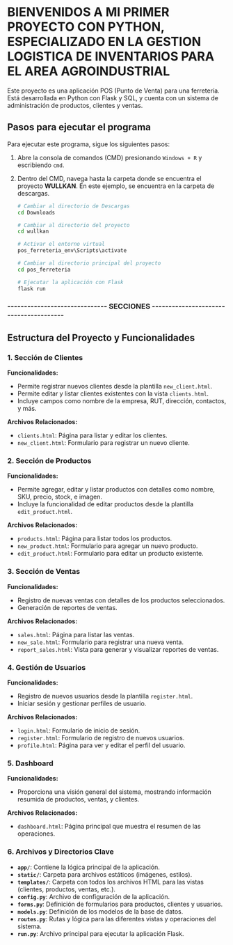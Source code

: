 # BIENVENIDOS A MI PRIMER PROYECTO CON PYTHON, ESPECIALIZADO EN LA GESTION LOGISTICA DE INVENTARIOS PARA EL AREA AGROINDUSTRIAL

Este proyecto es una aplicación POS (Punto de Venta) para una ferretería. Está desarrollada en Python con Flask y SQL, y cuenta con un sistema de administración de productos, clientes y ventas.

## Pasos para ejecutar el programa

Para ejecutar este programa, sigue los siguientes pasos:

1. Abre la consola de comandos (CMD) presionando `Windows + R` y escribiendo `cmd`.

2. Dentro del CMD, navega hasta la carpeta donde se encuentra el proyecto **WULLKAN**. En este ejemplo, se encuentra en la carpeta de descargas.

   ```bash
   # Cambiar al directorio de Descargas
   cd Downloads

   # Cambiar al directorio del proyecto
   cd wullkan

   # Activar el entorno virtual
   pos_ferreteria_env\Scripts\activate

   # Cambiar al directorio principal del proyecto
   cd pos_ferreteria

   # Ejecutar la aplicación con Flask
   flask run
### ------------------------------ SECCIONES ---------------------------------------
## Estructura del Proyecto y Funcionalidades

### 1. Sección de Clientes

**Funcionalidades:**
- Permite registrar nuevos clientes desde la plantilla `new_client.html`.
- Permite editar y listar clientes existentes con la vista `clients.html`.
- Incluye campos como nombre de la empresa, RUT, dirección, contactos, y más.

**Archivos Relacionados:**
- `clients.html`: Página para listar y editar los clientes.
- `new_client.html`: Formulario para registrar un nuevo cliente.

### 2. Sección de Productos

**Funcionalidades:**
- Permite agregar, editar y listar productos con detalles como nombre, SKU, precio, stock, e imagen.
- Incluye la funcionalidad de editar productos desde la plantilla `edit_product.html`.

**Archivos Relacionados:**
- `products.html`: Página para listar todos los productos.
- `new_product.html`: Formulario para agregar un nuevo producto.
- `edit_product.html`: Formulario para editar un producto existente.

### 3. Sección de Ventas

**Funcionalidades:**
- Registro de nuevas ventas con detalles de los productos seleccionados.
- Generación de reportes de ventas.

**Archivos Relacionados:**
- `sales.html`: Página para listar las ventas.
- `new_sale.html`: Formulario para registrar una nueva venta.
- `report_sales.html`: Vista para generar y visualizar reportes de ventas.

### 4. Gestión de Usuarios

**Funcionalidades:**
- Registro de nuevos usuarios desde la plantilla `register.html`.
- Iniciar sesión y gestionar perfiles de usuario.

**Archivos Relacionados:**
- `login.html`: Formulario de inicio de sesión.
- `register.html`: Formulario de registro de nuevos usuarios.
- `profile.html`: Página para ver y editar el perfil del usuario.

### 5. Dashboard

**Funcionalidades:**
- Proporciona una visión general del sistema, mostrando información resumida de productos, ventas, y clientes.

**Archivos Relacionados:**
- `dashboard.html`: Página principal que muestra el resumen de las operaciones.

### 6. Archivos y Directorios Clave

- **`app/`**: Contiene la lógica principal de la aplicación.
- **`static/`**: Carpeta para archivos estáticos (imágenes, estilos).
- **`templates/`**: Carpeta con todos los archivos HTML para las vistas (clientes, productos, ventas, etc.).
- **`config.py`**: Archivo de configuración de la aplicación.
- **`forms.py`**: Definición de formularios para productos, clientes y usuarios.
- **`models.py`**: Definición de los modelos de la base de datos.
- **`routes.py`**: Rutas y lógica para las diferentes vistas y operaciones del sistema.
- **`run.py`**: Archivo principal para ejecutar la aplicación Flask.
